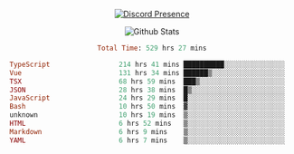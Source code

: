 <!DOCTYPE html>
<body>
<div align="center">

  [![Discord Presence](https://lanyard.cnrad.dev/api/576097150359044106)](https://discord.com/users/576097150359044106)
  
  ![Github Stats](https://github-readme-stats.vercel.app/api?username=verycrunchy&show_icons=true&theme=radical)

<!--START_SECTION:waka-->

```ruby
Total Time: 529 hrs 27 mins

TypeScript                 214 hrs 41 mins ██████████░░░░░░░░░░░░░░░   40.56 %
Vue                        131 hrs 34 mins ██████▒░░░░░░░░░░░░░░░░░░   24.86 %
TSX                        68 hrs 59 mins  ███▒░░░░░░░░░░░░░░░░░░░░░   13.03 %
JSON                       28 hrs 38 mins  █▒░░░░░░░░░░░░░░░░░░░░░░░   05.41 %
JavaScript                 24 hrs 29 mins  █░░░░░░░░░░░░░░░░░░░░░░░░   04.62 %
Bash                       10 hrs 50 mins  ▓░░░░░░░░░░░░░░░░░░░░░░░░   02.05 %
unknown                    10 hrs 19 mins  ▒░░░░░░░░░░░░░░░░░░░░░░░░   01.95 %
HTML                       6 hrs 52 mins   ▒░░░░░░░░░░░░░░░░░░░░░░░░   01.30 %
Markdown                   6 hrs 9 mins    ▒░░░░░░░░░░░░░░░░░░░░░░░░   01.16 %
YAML                       6 hrs 7 mins    ▒░░░░░░░░░░░░░░░░░░░░░░░░   01.16 %
```

<!--END_SECTION:waka-->
</div>
</body>
</html>

